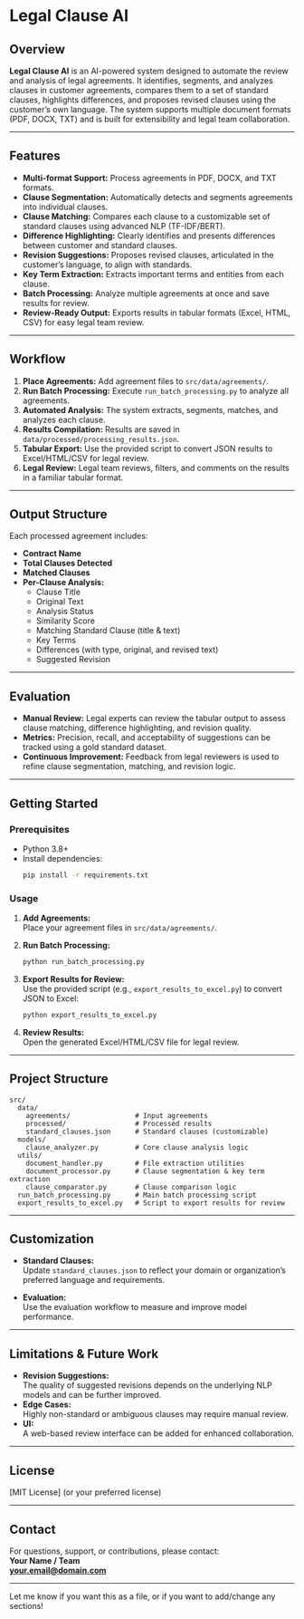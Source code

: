

# Legal Clause AI

## Overview

**Legal Clause AI** is an AI-powered system designed to automate the review and analysis of legal agreements. It identifies, segments, and analyzes clauses in customer agreements, compares them to a set of standard clauses, highlights differences, and proposes revised clauses using the customer’s own language. The system supports multiple document formats (PDF, DOCX, TXT) and is built for extensibility and legal team collaboration.

---

## Features

- **Multi-format Support:** Process agreements in PDF, DOCX, and TXT formats.
- **Clause Segmentation:** Automatically detects and segments agreements into individual clauses.
- **Clause Matching:** Compares each clause to a customizable set of standard clauses using advanced NLP (TF-IDF/BERT).
- **Difference Highlighting:** Clearly identifies and presents differences between customer and standard clauses.
- **Revision Suggestions:** Proposes revised clauses, articulated in the customer’s language, to align with standards.
- **Key Term Extraction:** Extracts important terms and entities from each clause.
- **Batch Processing:** Analyze multiple agreements at once and save results for review.
- **Review-Ready Output:** Exports results in tabular formats (Excel, HTML, CSV) for easy legal team review.

---

## Workflow

1. **Place Agreements:** Add agreement files to `src/data/agreements/`.
2. **Run Batch Processing:** Execute `run_batch_processing.py` to analyze all agreements.
3. **Automated Analysis:** The system extracts, segments, matches, and analyzes each clause.
4. **Results Compilation:** Results are saved in `data/processed/processing_results.json`.
5. **Tabular Export:** Use the provided script to convert JSON results to Excel/HTML/CSV for legal review.
6. **Legal Review:** Legal team reviews, filters, and comments on the results in a familiar tabular format.

---

## Output Structure

Each processed agreement includes:
- **Contract Name**
- **Total Clauses Detected**
- **Matched Clauses**
- **Per-Clause Analysis:**
  - Clause Title
  - Original Text
  - Analysis Status
  - Similarity Score
  - Matching Standard Clause (title & text)
  - Key Terms
  - Differences (with type, original, and revised text)
  - Suggested Revision

---

## Evaluation

- **Manual Review:** Legal experts can review the tabular output to assess clause matching, difference highlighting, and revision quality.
- **Metrics:** Precision, recall, and acceptability of suggestions can be tracked using a gold standard dataset.
- **Continuous Improvement:** Feedback from legal reviewers is used to refine clause segmentation, matching, and revision logic.

---

## Getting Started

### Prerequisites

- Python 3.8+
- Install dependencies:
  ```bash
  pip install -r requirements.txt
  ```

### Usage

1. **Add Agreements:**  
   Place your agreement files in `src/data/agreements/`.

2. **Run Batch Processing:**  
   ```bash
   python run_batch_processing.py
   ```

3. **Export Results for Review:**  
   Use the provided script (e.g., `export_results_to_excel.py`) to convert JSON to Excel:
   ```bash
   python export_results_to_excel.py
   ```

4. **Review Results:**  
   Open the generated Excel/HTML/CSV file for legal review.

---

## Project Structure

```
src/
  data/
    agreements/                # Input agreements
    processed/                 # Processed results
    standard_clauses.json      # Standard clauses (customizable)
  models/
    clause_analyzer.py         # Core clause analysis logic
  utils/
    document_handler.py        # File extraction utilities
    document_processor.py      # Clause segmentation & key term extraction
    clause_comparator.py       # Clause comparison logic
  run_batch_processing.py      # Main batch processing script
  export_results_to_excel.py   # Script to export results for review
```

---

## Customization

- **Standard Clauses:**  
  Update `standard_clauses.json` to reflect your domain or organization’s preferred language and requirements.

- **Evaluation:**  
  Use the evaluation workflow to measure and improve model performance.

---

## Limitations & Future Work

- **Revision Suggestions:**  
  The quality of suggested revisions depends on the underlying NLP models and can be further improved.
- **Edge Cases:**  
  Highly non-standard or ambiguous clauses may require manual review.
- **UI:**  
  A web-based review interface can be added for enhanced collaboration.

---

## License

[MIT License] (or your preferred license)

---

## Contact

For questions, support, or contributions, please contact:  
**Your Name / Team**  
**your.email@domain.com**

---

Let me know if you want this as a file, or if you want to add/change any sections!
